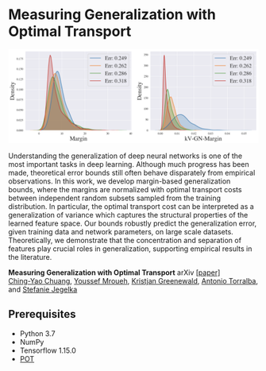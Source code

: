 # Measuring Generalization with Optimal Transport

<p align='left'>
<img src='https://github.com/chingyaoc/kV-Margin/blob/main/fig.png?raw=true' width='700'/>
</p>

Understanding the generalization of deep neural networks is one of the most important tasks in deep learning. Although much progress has been made, theoretical error bounds still often behave disparately from empirical observations. In this work, we develop margin-based generalization bounds, where the margins are normalized with optimal transport costs between independent random subsets sampled from the training distribution. In particular, the optimal transport cost can be interpreted as a generalization of variance which captures the structural properties of the learned feature space. Our bounds robustly predict the generalization error, given training data and network parameters, on large scale datasets. Theoretically, we demonstrate that the concentration and separation of features play crucial roles in generalization, supporting empirical results in the literature.


**Measuring Generalization with Optimal Transport** arXiv [[paper]](https://arxiv.org/abs/2007.00224)
<br/>
[Ching-Yao Chuang](https://chingyaoc.github.io/), 
[Youssef Mroueh](https://ymroueh.me/), 
[Kristjan Greenewald](https://kgreenewald.github.io/),
[Antonio Torralba](http://web.mit.edu/torralba/www/), and
[Stefanie Jegelka](https://people.csail.mit.edu/stefje/)
<br/>


## Prerequisites
- Python 3.7 
- NumPy
- Tensorflow 1.15.0
- [POT](https://pythonot.github.io/)
